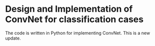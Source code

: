 # Design and Implementation of ConvNet for classification cases


The code is written in Python for implementing ConvNet. This is a new update.
